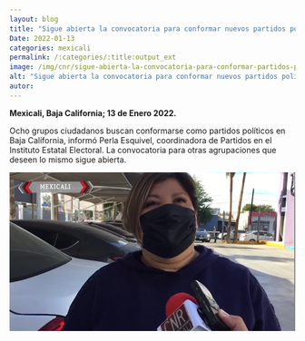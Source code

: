 ```yaml
---
layout: blog
title: "Sigue abierta la convocatoria para conformar nuevos partidos políticos en bc"
Date: 2022-01-13
categories: mexicali
permalink: /:categories/:title:output_ext
image: /img/cnr/sigue-abierta-la-convocatoria-para-conformar-partidos-politicos-en-bc.png
alt: "Sigue abierta la convocatoria para conformar nuevos partidos políticos en bc"
autor:
---
```


**Mexicali, Baja California; 13 de Enero 2022.** 

Ocho grupos ciudadanos buscan conformarse como partidos políticos en Baja California, informó Perla Esquivel, coordinadora de Partidos en el Instituto Estatal Electoral. La convocatoria para otras agrupaciones que deseen lo mismo sigue abierta.

<div id="carouselExampleSlidesOnly" class="carousel slide" data-ride="carousel">
  <div class="carousel-inner">
    <div class="carousel-item active">
       <img class="d-block w-100" src="/img/cnr/sigue-abierta-la-convocatoria-para-conformar-partidos-politicos-en-bc.png" loading="lazy"  alt="Sigue abierta la convocatoria para conformar nuevos partidos políticos en bc">
    </div>
  </div>
</div>